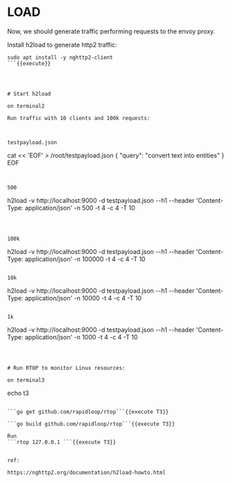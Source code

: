 # LOAD
Now, we should generate traffic performing requests to the envoy proxy.

Install h2load to generate http2 traffic:

```
sudo apt install -y nghttp2-client
```{{execute}}




# Start h2load

on terminal2

Run traffic with 10 clients and 100k requests:



testpayload.json
```
cat << 'EOF' > /root/testpayload.json
{
    "query": "convert text into entities"
}
EOF
```{{execute}}


500
```
h2load -v http://localhost:9000 -d testpayload.json --h1 --header 'Content-Type: application/json' -n 500 -t 4 -c 4 -T 10
```{{execute}}



100k
```
h2load -v http://localhost:9000 -d testpayload.json --h1 --header 'Content-Type: application/json' -n 100000 -t 4 -c 4 -T 10
```{{execute}}

10k
```
h2load -v http://localhost:9000 -d testpayload.json --h1 --header 'Content-Type: application/json' -n 10000 -t 4 -c 4 -T 10
```{{execute}}

1k
```
h2load -v http://localhost:9000 -d testpayload.json --h1 --header 'Content-Type: application/json' -n 1000 -t 4 -c 4 -T 10
```{{execute}}



# Run RTOP to monitor Linux resources:

on terminal3
```
echo t3
```{{execute T3}}

```go get github.com/rapidloop/rtop```{{execute T3}}

```go build github.com/rapidloop/rtop```{{execute T3}}

Run
```rtop 127.0.0.1 ```{{execute T3}}


ref:

https://nghttp2.org/documentation/h2load-howto.html


